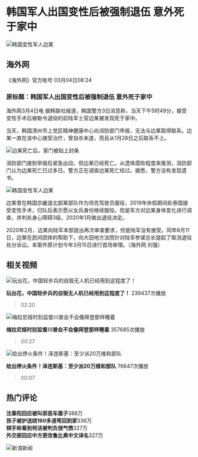 # 韩国军人出国变性后被强制退伍 意外死于家中

![韩国变性军人边某](//k.sinaimg.cn/n/news/crawl/64/w400h464/20210304/ce70-kkxpczc2657795.jpg/w700d1q75cms.jpg?by=cms_fixed_width)

## 海外网

《海外网》官方账号 03月04日08:24

### 原标题：韩国军人出国变性后被强制退伍 意外死于家中

海外网3月4日电 据韩联社报道，韩国警方3日消息称，当天下午5时49分，接受变性手术后被勒令退役的前陆军士官边某被发现死于家中。

当天，韩国清州市上党区精神健康中心向消防部门申报，无法与边某取得联系。边某一直在该中心接受治疗，曾自杀未遂，而且从1月28日之后联系不上。

![边某死亡后，家门被贴上封条](//k.sinaimg.cn/n/news/crawl/162/w550h412/20210304/174d-kkxpczc2658049.jpg/w700d1q75cms.jpg?by=cms_fixed_width)

消防部门接到举报后紧急出动，但边某已经死亡。从遗体腐败程度来推测，消防部门认为边某死亡已过多日。警方正在调查边某死亡经过。据悉，警方没有发现遗书。

![韩国变性军人边某](//k.sinaimg.cn/n/news/crawl/306/w469h637/20210304/3307-kkxpczc2658082.png/w700d1q75cms.jpg?by=cms_fixed_width)

边某曾在韩国京畿道北部某部队作为坦克驾驶员服役，2019年休假期间赴泰国接受变性手术，归队后表示愿以女兵身份继续服役。但是军方对边某身体变化进行调查，并判处身心障碍3级，2020年1月做出退役决定。

2020年2月，边某向陆军本部提出再次审查要求，但是陆军没有接受。同年8月11日，边某在民间团体的帮助下，向大田地方法院针对陆军参谋总长提起了取消退役处分诉讼。本案件原计划今年3月15日进行首场审理。（海外网 刘强）

## 相关视频

![玩出花，中国轻步兵的自毁无人机已经用到这程度了！](https://n.sinaimg.cn/vmsri/orj480/7b64f2a5ly1hxtsgju1alj20u00gvabz.jpg)

**玩出花，中国轻步兵的自毁无人机已经用到这程度了！** 239437次播放  
> 02:20

![梅拉尼娅时刻监督川普会不会像拜登那样睡着](https://n.sinaimg.cn/sinakd20250122ac/321/w480h641/20250122/9702-13629532bc550b37d942610e7aaa7701.jpg)

**梅拉尼娅时刻监督川普会不会像拜登那样睡着** 357685次播放  
> 00:27

![给出停火条件！泽连斯基：至少派20万维和部队](https://n.sinaimg.cn/sinakd20250122s/14/w1033h581/20250122/8844-b4397e20872d19722f88cf41fab87cb8.jpg)

**给出停火条件！泽连斯基：至少派20万维和部队** 76647次播放  
> 00:07

## 热门评论

**沈春阳回应被叫邪恶车厘子**388万  
**孩子被护送绕160多道弯回到家**336万  
**棋手称看到柯洁被判负很气愤**327万  
**外交部回应中方更改鲁比奥中文译名**327万  

![新浪新闻](https://n.sinaimg.cn/default/80905340/20200331/sinalogo.png)